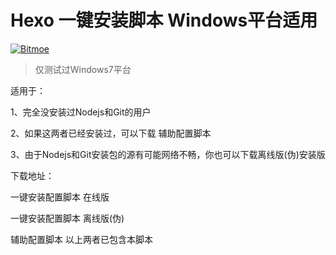 # Hexo 一键安装脚本 Windows平台适用
[![Bitmoe](https://img.shields.io/badge/Powered%20By-Bitmoe-blue.svg)]()

>仅测试过Windows7平台

适用于：

  1、完全没安装过Nodejs和Git的用户
  
  2、如果这两者已经安装过，可以下载 辅助配置脚本 
  
  3、由于Nodejs和Git安装包的源有可能网络不畅，你也可以下载离线版(伪)安装版
  
下载地址：

  一键安装配置脚本  在线版
  
  一键安装配置脚本  离线版(伪)
  
  辅助配置脚本      以上两者已包含本脚本
